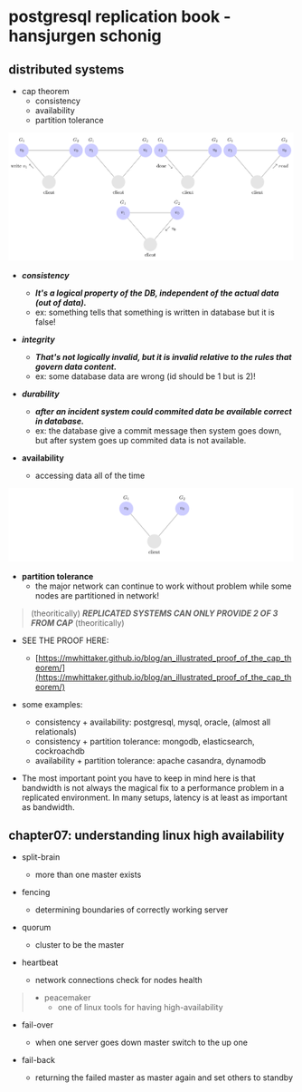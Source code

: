 # postgresql replication book - hansjurgen schonig

## distributed systems

- cap theorem
  - consistency
  - availability
  - partition tolerance
  
![fig](../figs/inconsistency.png)

- ***consistency***
  - ***It's a logical property of the DB, independent of the actual data (out of data).***
  - ex: something tells that something is written in database but it is false!

- ***integrity***
  - ***That's not logically invalid, but it is invalid relative to the rules that govern data content.***
  - ex: some database data are wrong (id should be 1 but is 2)!

- ***durability***
  - ***after an incident system could commited data be available correct in database.***
  - ex: the database give a commit message then system goes down, but after
    system goes up commited data is not available.

- **availability**
  - accessing data all of the time

![fig](../figs/partition-tolerance.png)

- **partition tolerance**
  - the major network can continue to work without problem
  while some nodes are partitioned in network!

> (theoritically) ***REPLICATED SYSTEMS CAN ONLY PROVIDE 2 OF 3 FROM CAP*** (theoritically)

- SEE THE PROOF HERE:
  - [https://mwhittaker.github.io/blog/an_illustrated_proof_of_the_cap_theorem/](https://mwhittaker.github.io/blog/an_illustrated_proof_of_the_cap_theorem/)

- some examples:
  - consistency + availability: postgresql, mysql, oracle, (almost all relationals)
  - consistency + partition tolerance: mongodb, elasticsearch, cockroachdb
  - availability + partition tolerance: apache casandra, dynamodb

- The most important point you have to keep in mind here is that bandwidth is not
always the magical fix to a performance problem in a replicated environment. In
many setups, latency is at least as important as bandwidth.

## chapter07: understanding linux high availability

- split-brain
  - more than one master exists

- fencing
  - determining boundaries of correctly working server

- quorum
  - cluster to be the master

- heartbeat
  - network connections check for nodes health

> - peacemaker
>   - one of linux tools for having high-availability

- fail-over
  - when one server goes down master switch to the up one

- fail-back
  - returning the failed master as master again and set others to standby
